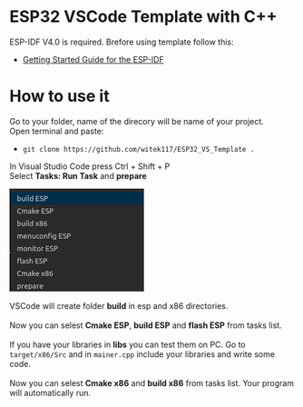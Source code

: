 # ESP32 VSCode Template with C++
ESP-IDF V4.0 is required.
Brefore using template follow this:
* [Getting Started Guide for the ESP-IDF](https://github.com/espressif/esp-idf/)
# How to use it <br />
Go to your folder, name of the direcory will be name of your project. <br />
Open terminal and paste: <br />
 - `git clone https://github.com/witek117/ESP32_VS_Template .` <br />

In Visual Studio Code press Ctrl + Shift + P <br />
Select  **Tasks: Run Task**  and  **prepare**  <br />

![Tasks](https://github.com/witek117/ESP32_VS_Template/blob/master/img/tasks_list.png)

VSCode will create folder **build** in esp and x86 directories. <br />
<br />
Now you can selest **Cmake ESP**, **build ESP** and **flash ESP** from tasks list.<br />
<br />
If you have your libraries in **libs** you can test them on PC. Go to `target/x86/Src` and in `mainer.cpp` include your libraries and write some code.<br />
<br />
Now you can selest **Cmake x86** and **build x86** from tasks list. Your program will automatically  run.
